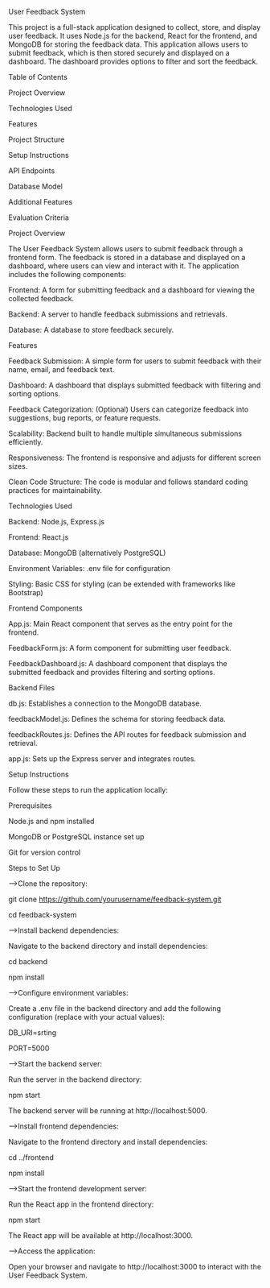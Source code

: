 User Feedback System

This project is a full-stack application designed to collect, store, and display user feedback. It uses Node.js for the backend, React for the frontend, and MongoDB for storing the feedback data. This application allows users to submit feedback, which is then stored securely and displayed on a dashboard. The dashboard provides options to filter and sort the feedback.

Table of Contents

Project Overview

Technologies Used

Features

Project Structure

Setup Instructions

API Endpoints

Database Model

Additional Features

Evaluation Criteria

Project Overview

The User Feedback System allows users to submit feedback through a frontend form. The feedback is stored in a database and displayed on a dashboard, where users can view and interact with it. 
The application includes the following components:

Frontend: A form for submitting feedback and a dashboard for viewing the collected feedback.

Backend: A server to handle feedback submissions and retrievals.

Database: A database to store feedback securely.

Features

Feedback Submission: A simple form for users to submit feedback with their name, email, and feedback text.

Dashboard: A dashboard that displays submitted feedback with filtering and sorting options.

Feedback Categorization: (Optional) Users can categorize feedback into suggestions, bug reports, or feature requests.

Scalability: Backend built to handle multiple simultaneous submissions efficiently.

Responsiveness: The frontend is responsive and adjusts for different screen sizes.

Clean Code Structure: The code is modular and follows standard coding practices for maintainability.

Technologies Used

Backend: Node.js, Express.js

Frontend: React.js

Database: MongoDB (alternatively PostgreSQL)

Environment Variables: .env file for configuration

Styling: Basic CSS for styling (can be extended with frameworks like Bootstrap)

Frontend Components

App.js: Main React component that serves as the entry point for the frontend.

FeedbackForm.js: A form component for submitting user feedback.

FeedbackDashboard.js: A dashboard component that displays the submitted feedback and provides filtering and sorting options.

Backend Files

db.js: Establishes a connection to the MongoDB database.

feedbackModel.js: Defines the schema for storing feedback data.

feedbackRoutes.js: Defines the API routes for feedback submission and retrieval.

app.js: Sets up the Express server and integrates routes.

Setup Instructions

Follow these steps to run the application locally:

Prerequisites

Node.js and npm installed

MongoDB or PostgreSQL instance set up

Git for version control


Steps to Set Up

-->Clone the repository:

git clone https://github.com/yourusername/feedback-system.git

cd feedback-system

-->Install backend dependencies:

Navigate to the backend directory and install dependencies:

cd backend

npm install

-->Configure environment variables:

Create a .env file in the backend directory and add the following configuration (replace with your actual values):

DB_URI=srting

PORT=5000

-->Start the backend server:

Run the server in the backend directory:

npm start

The backend server will be running at http://localhost:5000.

-->Install frontend dependencies:

Navigate to the frontend directory and install dependencies:

cd ../frontend

npm install

-->Start the frontend development server:

Run the React app in the frontend directory:

npm start

The React app will be available at http://localhost:3000.

-->Access the application:

Open your browser and navigate to http://localhost:3000 to interact with the User Feedback System.
